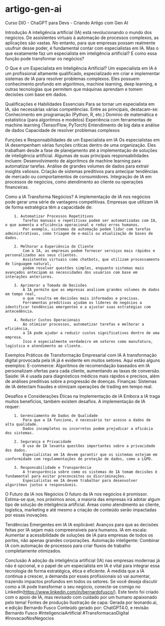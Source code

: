 # artigo-gen-ai

Curso DIO - ChaGPT para Devs - Criando Artigo com Gen AI

Introdução
A inteligência artificial (IA) está revolucionando o mundo dos negócios.
De assistentes virtuais à automação de processos complexos, as aplicações são vastas.
No entanto, para que empresas possam realmente usufruir desse poder, é fundamental contar com especialistas em IA.
Mas o que exatamente faz um especialista em inteligência artificial? E como essa função pode transformar os negócios?

O Que é um Especialista em Inteligência Artificial?
Um especialista em IA é um profissional altamente qualificado, especializado em criar e implementar sistemas de IA para resolver problemas complexos.
Eles possuem conhecimento profundo em algoritmos, machine learning, deep learning, e outras tecnologias que permitem que máquinas aprendam e tomem decisões com base em dados.

Qualificações e Habilidades Essenciais
Para se tornar um especialista em IA, são necessárias várias competências. Entre as principais, destacam-se:
Conhecimento em programação (Python, R, etc.)
Domínio de matemática e estatística (para algoritmos e modelos)
Experiência com ferramentas de machine learning (TensorFlow, PyTorch)
Entendimento de big data e análise de dados
Capacidade de resolver problemas complexos

Funções e Responsabilidades de um Especialista em IA
Os especialistas em IA desempenham várias funções críticas dentro de uma organização.
Eles trabalham desde a fase de planejamento até a implementação de soluções de inteligência artificial.
Algumas de suas principais responsabilidades incluem:
Desenvolvimento de algoritmos de machine learning para automatizar tarefas.
Análise de grandes volumes de dados para extrair insights valiosos.
Criação de sistemas preditivos para antecipar tendências de mercado ou comportamentos de consumidores.
Integração de IA em processos de negócios, como atendimento ao cliente ou operações financeiras.

Como a IA Transforma Negócios?
A implementação de IA nos negócios pode gerar uma série de vantagens competitivas.
Empresas que utilizam IA de forma estratégica têm a capacidade de:

    	1. Automatizar Processos Repetitivos
    		Tarefas manuais e repetitivas podem ser automatizadas com IA, o que aumenta a eficiência operacional e reduz erros humanos.
    		Por exemplo, sistemas de automação podem lidar com tarefas administrativas, como triagem de e-mails ou atualização de bases de dados.

    	2. Melhorar a Experiência do Cliente
    		Com a IA, as empresas podem fornecer serviços mais rápidos e personalizados aos seus clientes.
    		Assistentes virtuais como chatbots, que utilizam processamento de linguagem natural,
    		podem resolver questões simples, enquanto sistemas mais avançados antecipam as necessidades dos usuários com base em interações anteriores.

    	3. Aprimorar a Tomada de Decisões
    		A IA permite que as empresas analisem grandes volumes de dados em tempo real,
    		o que resulta em decisões mais informadas e precisas.
    		Ferramentas preditivas ajudam os líderes de negócios a identificar tendências emergentes e a ajustar suas estratégias com antecedência.

    	4. Reduzir Custos Operacionais
    		Ao otimizar processos, automatizar tarefas e melhorar a eficiência,
    		a IA pode ajudar a reduzir custos significativos dentro de uma empresa.
    		Isso é especialmente verdadeiro em setores como manufatura, logística e atendimento ao cliente.

Exemplos Práticos de Transformação Empresarial com IA
A transformação digital provocada pela IA já é evidente em muitos setores. Aqui estão alguns exemplos:
E-commerce: Algoritmos de recomendação baseados em IA personalizam ofertas para cada cliente, aumentando as taxas de conversão.
Saúde: IA é usada para diagnósticos médicos mais rápidos e precisos, além de análises preditivas sobre a progressão de doenças.
Finanças: Sistemas de IA detectam fraudes e otimizam operações de trading em tempo real.

Desafios e Considerações Éticas na Implementação de IA
Embora a IA traga muitos benefícios, também existem desafios. A implementação de IA requer:

    	1. Gerenciamento de Dados de Qualidade
    		Para que a IA funcione, é necessário ter acesso a dados de alta qualidade.
    		Dados incompletos ou incorretos podem prejudicar a eficácia dos sistemas.

    	2. Segurança e Privacidade
    		O uso de IA levanta questões importantes sobre a privacidade dos dados.
    		Especialistas em IA devem garantir que os sistemas estejam em conformidade com regulamentações de proteção de dados, como a LGPD.

    	3. Responsabilidade e Transparência
    		A transparência sobre como os sistemas de IA tomam decisões é fundamental para evitar preconceitos ou discriminações.
    		Especialistas em IA devem trabalhar para desenvolver algoritmos justos e responsáveis.

O Futuro da IA nos Negócios
O futuro da IA nos negócios é promissor. Estima-se que, nos próximos anos, a maioria das empresas irá adotar algum tipo de solução de inteligência artificial.
Áreas como atendimento ao cliente, logística, marketing e até mesmo a criação de conteúdo serão impactadas por essas inovações.

Tendências Emergentes em IA
IA explicável: Avanços para que as decisões feitas por IA sejam mais compreensíveis para humanos.
IA em escala: Aumentar a acessibilidade de soluções de IA para empresas de todos os portes, não apenas grandes corporações.
Automação inteligente: Combinar IA com automação de processos para criar fluxos de trabalho completamente otimizados.

Conclusão
A adoção da inteligência artificial (IA) nas empresas modernas já não é opcional,
e o papel de um especialista em IA é vital para integrar essa tecnologia de forma estratégica, ética e eficiente.
À medida que a IA continua a crescer, a demanda por esses profissionais só vai aumentar, trazendo impactos profundos em todos os setores.
Se você deseja discutir como a IA pode transformar o seu negócio, conecte-se comigo no LinkedIn(https://www.linkedin.com/in/bernardofusco/).
Este texto foi criado com o apoio de IA, mas revisado com cuidado por um humano apaixonado pelo tema!
Fontes de produção
Ilustração de capa: Gerada por leonardo.ai, e edição Bernardo Fusco
Conteúdo gerado por: ChatGPT4.0, e revisão Bernardo Fusco
#InteligenciaArtificial #TransformacaoDigital #InovacaoNosNegocios
